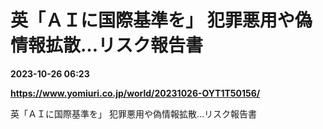 # 英「ＡＩに国際基準を」 犯罪悪用や偽情報拡散…リスク報告書

**2023-10-26 06:23**

**https://www.yomiuri.co.jp/world/20231026-OYT1T50156/**

英「ＡＩに国際基準を」 犯罪悪用や偽情報拡散…リスク報告書